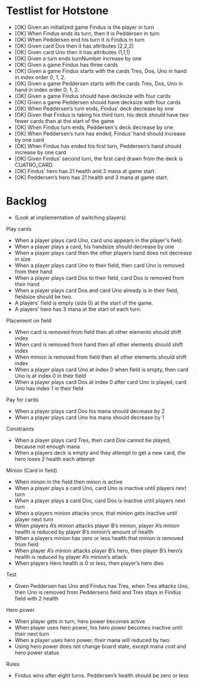 Testlist for Hotstone
====

* [OK] Given an initialized game Findus is the player in turn
* [OK]  When Findus ends its turn, then it is Peddersen in turn
* [OK]  When Peddersen end his turn it is Findus in turn
* [OK] Given card Dos then it has attributes (2,2,2)
* [OK] Given card Uno then it has attributes (1,1,1)
* [OK] Given a turn ends turnNumber increase by one
* [OK] Given a game Findus has three cards
* [OK] Given a game Findus starts with the cards Tres, Dos, Uno in hand in index order 0, 1, 2.
* [OK] Given a game Peddersen starts with the cards Tres, Dos, Uno in hand in index order 0, 1, 2.
* [OK] Given a game Findus should have decksize with four cards
* [OK] Given a game Peddersen should have decksize with four cards
* [OK] When Peddersen’s turn ends, Findus’ deck decrease by one
* [OK] Given that Findus is taking his third turn, his deck should have two fewer cards than at the start of the game
* [OK] When Findus turn ends, Peddersen's deck decrease by one
* [OK] When Peddersen’s turn has ended, Findus’ hand should increase by one card
* [OK] When Findus has ended his first turn, Peddersen’s hand should increase by one card
* [OK] Given Findus’ second turn, the first card drawn from the deck is CUATRO_CARD.
* [OK] Findus’ hero has 21 health and 3 mana at game start.
* [OK] Peddersen’s hero has 21 health and 3 mana at game start.

Backlog
====
* (Look at implementation of switching players)

Play cards
* When a player plays card Uno, card uno appears in the player's field.
* When a player plays a card, his handsize should decrease by one
* When a player plays card then the other players hand does not decrease in size
* When a player plays card Uno to their field, then card Uno is removed from their hand
* When a player plays card Dos to their field, card Dos is removed from their hand
* When a player plays card Dos and card Uno already is in their field, fieldsize should be two.
* A players' field is empty (size 0) at the start of the game.
* A players’ hero has 3 mana at the start of each turn.

Placement on field
* When card is removed from field then all other elements should shift index
* When card is removed from hand then all other elements should shift index
* When minion is removed from field then all other elements should shift index
* When a player plays card Uno at index 0 when field is empty, then card Uno is at index 0 in their field
* When a player plays card Dos at index 0 after card Uno is played, card Uno has index 1 in their field

Pay for cards
* When a player plays card Dos his mana should decrease by 2
* When a player plays card Uno his mana should decrease by 1

Constraints
* When a player plays card Tres, then card Dos cannot be played, because not enough mana
* When a players deck is empty and they attempt to get a new card, the hero loses 2 health each attempt

Minion (Card in field)
* When minon in the field then minon is active
* When a player plays a card Uno, card Uno is inactive until players next turn
* When a player plays a card Dos, card Dos is inactive until players next turn
* When a players minion attacks once, that minion gets inactive until player next turn
* When players A’s minion attacks player B’s minion, player A’s minion health is reduced by player B’s minion’s amount of health
* When a players minion has zero or less health that minion is removed from field
* When player A’s minion attacks player B’s hero, then player B’s hero’s health is reduced by player A’s minion’s attack
* When players Hero health is 0 or less, then player’s hero dies

Test
* Given Peddersen has Uno and Findus has Tres, when Tres attacks Uno, then Uno is removed from Peddersens field and Tres stays in Findus field with 2 health

Hero power
* When player gets in turn, hero power becomes active
* When player uses hero power, his hero power becomes inactive until their next turn
* When a player uses hero power, their mana will reduced by two
* Using hero power does not change board state, except mana cost and hero power status

Rules
* Findus wins after eight turns. Peddersen’s health should be zero or less 
